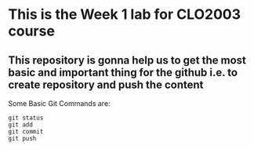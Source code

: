 # This is the Week 1 lab for CLO2003 course

## This repository is gonna help us to get the most basic and important thing for the github i.e. to create repository and push the content

Some Basic Git Commands are:

```
git status
git add
git commit
git push
```
